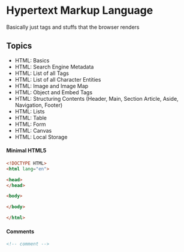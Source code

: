 # Hypertext Markup Language
Basically just tags and stuffs that the browser renders

## Topics
- HTML: Basics
- HTML: Search Engine Metadata
- HTML: List of all Tags
- HTML: List of all Character Entities
- HTML: Image and Image Map
- HTML: Object and Embed Tags
- HTML: Structuring Contents (Header, Main, Section Article, Aside, Navigation, Footer)
- HTML: Lists
- HTML: Table
- HTML: Form
- HTML: Canvas
- HTML: Local Storage

#### Minimal HTML5
```html
<!DOCTYPE HTML>
<html lang="en">

<head>
</head>

<body>

</body>

</html>
```

#### Comments
```html
<!-- comment -->
```

